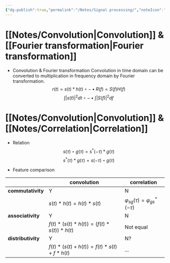 ```yaml
---
{"dg-publish":true,"permalink":"/Notes/Signal processing/","noteIcon":""}
---
```


# [[Notes/Convolution\|Convolution]] & [[Fourier transformation\|Fourier transformation]]

-  Convolution & Fourier transformation
Convolution in time domain can be converted to multiplication in frequency domain by Fourier transformation. 
$$r(t) = s(t)*h(t) \circ - \bullet R(f) = S(f)H(f)$$
$$\int |s(t)| ^ 2 dt  \circ - \bullet \int |S(f)|^2 df$$


# [[Notes/Convolution\|Convolution]] & [[Notes/Correlation\|Correlation]]
-  Relation
$$s(\tau) \star g(\tau) = s^*(-\tau) \ast g(\tau)$$
$$s^*(\tau) \ast g(\tau) = s(-\tau) \star g(\tau)$$

- Feature comparison

| | convolution | correlation |
| --- | --- | --- |
| **commutativity** | Y | N |
| | $s(t) \ast h(t) = h(t) \ast s(t)$ | $\varphi_{sg}(\tau) = \varphi_{gs}^*(-\tau)$ |
|**associativity**| Y | N |
| | $f(t) \ast (s(t) \ast h(t)) = (f(t) \ast s(t))\ast h(t)$| Not equal |
|**distributivity**| Y | N? |
| | $f(t) \ast (s(t) + h(t)) = f(t) \ast s(t) + f \ast h(t)$| ... |